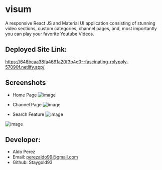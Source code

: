 # visum
A responsive React JS and Material UI application consisting of stunning video sections, custom categories, channel pages, and, most importantly you can play your favorite Youtube Videos.




## Deployed Site Link:
https://648bcaa38fa4691a20f3b4e0--fascinating-rolypoly-57090f.netlify.app/



## Screenshots
 * Home Page
![image](https://github.com/Staygold93/visum/assets/112224915/bc8b0318-91df-41b6-9465-1b7b6aade639)

* Channel Page
![image](https://github.com/Staygold93/visum/assets/112224915/1655591f-3059-4e3a-81c4-200318208630)
* Search Feature
![image](https://github.com/Staygold93/visum/assets/112224915/082ba76d-9bc2-4ca4-9fbc-63c4cab8e55e)

![image](https://github.com/Staygold93/visum/assets/112224915/8314d262-3eb7-42cb-93be-47e21349eebb)






## Developer: 
* Aldo Perez
* Email: perezaldo99@gmail.com
* Github: Staygold93
